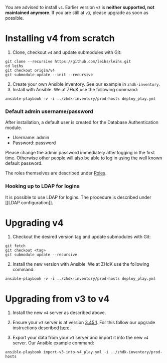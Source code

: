 You are advised to install `v4`. Earlier version `v3` is **neither supported, not maintained anymore**. If you are still at `v3`, please upgrade as soon as possible.

# Installing v4 from scratch

1. Clone, checkout `v4` and update submodules with Git:
```
git clone --recursive https://github.com/leihs/leihs.git
cd leihs
git checkout origin/v4
git submodule update --init --recursive
```

2. Create your own Ansible inventory. See our example in `zhdk-inventory`.
3. Install with Ansible. We at ZHdK use the following command:
```
ansible-playbook -v -i ../zhdk-inventory/prod-hosts deploy_play.yml
```

### Default admin username/password

After installation, a default user is created for the Database Authentication module.

- Username: admin
- Password: password

Please change the admin password immediately after logging in the first time. Otherwise other people will also be able to log in using the well known default password.

The roles themselves are described under [Roles](Roles).

### Hooking up to LDAP for logins

It is possible to use LDAP for logins. The procedure is described under [[LDAP configuration]].

# Upgrading v4

1. Checkout the desired version tag and update submodules with Git:
```
git fetch
git checkout <tag>
git submodule update --recursive
```

2. Install the new version with Ansible. We at ZHdK use the following command:
```
ansible-playbook -v -i ../zhdk-inventory/prod-hosts deploy_play.yml
```

# Upgrading from v3 to v4

1. Install the new `v4` server as described above.

2. Ensure your `v3` server is at version [3.45.1](https://github.com/leihs/leihs/releases/tag/3.45.1). For this follow our upgrade instructions described [here](https://github.com/leihs/leihs/wiki/Upgrades).

3. Export your data from your `v3` server and import it into the new `v4` server. Our Ansible example command:
```
ansible-playbook import-v3-into-v4_play.yml -i ../zhdk-inventory/prod-hosts
```

